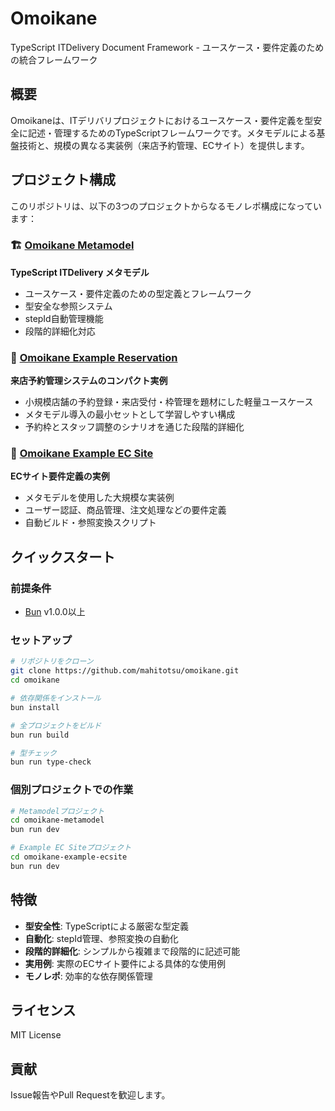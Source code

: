 # Omoikane

TypeScript ITDelivery Document
Framework - ユースケース・要件定義のための統合フレームワーク

## 概要

Omoikaneは、ITデリバリプロジェクトにおけるユースケース・要件定義を型安全に記述・管理するためのTypeScriptフレームワークです。メタモデルによる基盤技術と、規模の異なる実装例（来店予約管理、ECサイト）を提供します。

## プロジェクト構成

このリポジトリは、以下の3つのプロジェクトからなるモノレポ構成になっています：

### 🏗️ [Omoikane Metamodel](./omoikane-metamodel/)

**TypeScript ITDelivery メタモデル**

- ユースケース・要件定義のための型定義とフレームワーク
- 型安全な参照システム
- stepId自動管理機能
- 段階的詳細化対応

### 🏪 [Omoikane Example Reservation](./omoikane-example-reservation/)

**来店予約管理システムのコンパクト実例**

- 小規模店舗の予約登録・来店受付・枠管理を題材にした軽量ユースケース
- メタモデル導入の最小セットとして学習しやすい構成
- 予約枠とスタッフ調整のシナリオを通じた段階的詳細化

### 🛒 [Omoikane Example EC Site](./omoikane-example-ecsite/)

**ECサイト要件定義の実例**

- メタモデルを使用した大規模な実装例
- ユーザー認証、商品管理、注文処理などの要件定義
- 自動ビルド・参照変換スクリプト

## クイックスタート

### 前提条件

- [Bun](https://bun.com) v1.0.0以上

### セットアップ

```bash
# リポジトリをクローン
git clone https://github.com/mahitotsu/omoikane.git
cd omoikane

# 依存関係をインストール
bun install

# 全プロジェクトをビルド
bun run build

# 型チェック
bun run type-check
```

### 個別プロジェクトでの作業

```bash
# Metamodelプロジェクト
cd omoikane-metamodel
bun run dev

# Example EC Siteプロジェクト
cd omoikane-example-ecsite
bun run dev
```

## 特徴

- **型安全性**: TypeScriptによる厳密な型定義
- **自動化**: stepId管理、参照変換の自動化
- **段階的詳細化**: シンプルから複雑まで段階的に記述可能
- **実用例**: 実際のECサイト要件による具体的な使用例
- **モノレポ**: 効率的な依存関係管理

## ライセンス

MIT License

## 貢献

Issue報告やPull Requestを歓迎します。
